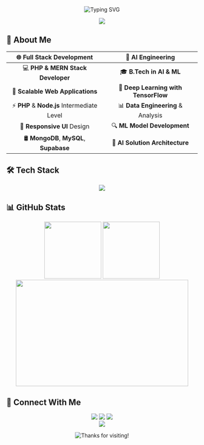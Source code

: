 <div align="center">
  <img src="https://readme-typing-svg.herokuapp.com?font=Montserrat&weight=600&size=35&pause=500&color=36BCF7FF&center=true&vCenter=true&random=false&width=500&height=70&lines=Hey+There!+%F0%9F%91%8B;I'm+Jayanthan+Senthilkumar;Fullstack+Developer;AI+%26+ML+Engineer" alt="Typing SVG" />
  
  [![](https://komarev.com/ghpvc/?username=jayanthansenthilkumar&color=36BCF7&style=for-the-badge&label=Profile+Views)](https://github.com/jayanthansenthilkumar)
</div>

## 💫 About Me

<div align="center">

| 🌐 Full Stack Development | 🤖 AI Engineering |
|:------------------------:|:-----------------:|
| 💻 **PHP & MERN Stack Developer** | 🎓 **B.Tech in AI & ML** |
| 🔧 **Scalable Web Applications** | 🧠 **Deep Learning with TensorFlow** |
| ⚡ **PHP** & **Node.js** Intermediate Level | 📊 **Data Engineering** & Analysis |
| 📱 **Responsive UI** Design | 🔍 **ML Model Development** |
| 🛢️ **MongoDB**, **MySQL**, **Supabase** | 🚀 **AI Solution Architecture** |

</div>

## 🛠️ Tech Stack

<div align="center">
  <img src="https://skillicons.dev/icons?i=html,css,javascript,php,python,tensorflow,flask,react,mongodb,mysql,docker&theme=light" />
</div>

## 📊 GitHub Stats

<div align="center">
  <img height="150" src="https://github-readme-stats.vercel.app/api?username=jayanthansenthilkumar&show_icons=true&bg_color=ffffff&title_color=006AFF&text_color=000000&icon_color=36BCF7&border_color=36BCF7&ring_color=36BCF7&include_all_commits=true&count_private=true" />
  <img height="150" src="https://github-readme-streak-stats.herokuapp.com?user=jayanthansenthilkumar&background=ffffff&border=36BCF7&stroke=36BCF7&ring=36BCF7&fire=FF6B00&currStreakNum=000000&currStreakLabel=006AFF&dates=666666" />
</div>

<div align="center">
  <img height="280" width="95%" src="https://github-readme-activity-graph.vercel.app/graph?username=jayanthansenthilkumar&custom_title=Contribution%20Graph&bg_color=ffffff&color=000000&line=36BCF7&point=006AFF&area=true&area_color=36BCF7&hide_border=false&border_color=36BCF7" />
</div>

## 🤝 Connect With Me

<div align="center">
  <a href="https://www.linkedin.com/in/jayanthan18" target="_blank"><img src="https://img.shields.io/badge/LinkedIn-0077B5?style=for-the-badge&logo=linkedin&logoColor=white" /></a>
  <a href="mailto:jayanthansenthilkumar18@gmail.com"><img src="https://img.shields.io/badge/Gmail-D14836?style=for-the-badge&logo=gmail&logoColor=white" /></a>
  <a href="https://ceo.prisoltech.com" target="_blank"><img src="https://img.shields.io/badge/Portfolio-00A0DC?style=for-the-badge&logo=safari&logoColor=white" /></a>
</div>

<div align="center">
  <img src="https://capsule-render.vercel.app/api?type=waving&color=gradient&height=100&section=footer"/>
</div>

<p align="center">
  <img src="https://img.shields.io/badge/Thanks%20for%20visiting-Star%20if%20useful-brightgreen.svg" alt="Thanks for visiting!" />
</p>



